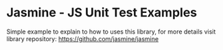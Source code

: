 Jasmine - JS Unit Test Examples
=====
Simple example to explain to how to uses this library, for more details visit library repository: https://github.com/jasmine/jasmine